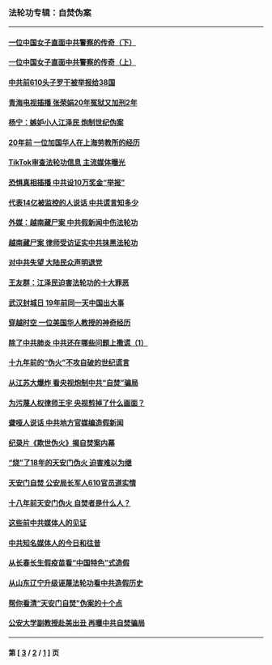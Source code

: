 ### 法轮功专辑：自焚伪案
---
#### [一位中国女子直面中共警察的传奇（下）](../../pages/nf5562/n12989706.md?07050430) 
#### [一位中国女子直面中共警察的传奇（上）](../../pages/nf5562/n12985072.md?07050430) 
#### [中共前610头子罗干被举报给38国](../../pages/nf5562/n12975419.md?07050430) 
#### [青海电视插播 张荣娟20年冤狱又加刑2年](../../pages/nf5562/n12738166.md?07050430) 
#### [杨宁：嫉妒小人江泽民 炮制世纪伪案](../../pages/nf5562/n12724108.md?07050430) 
#### [20年前 一位加国华人在上海劳教所的经历](../../pages/nf5562/n12707932.md?07050430) 
#### [TikTok审查法轮功信息 主流媒体曝光](../../pages/nf5562/n12362336.md?07050430) 
#### [恐惧真相插播 中共设10万奖金“举报”](../../pages/nf5562/n12306396.md?07050430) 
#### [代表14亿被监控的人说话 中共谎言知多少](../../pages/nf5562/n12297484.md?07050430) 
#### [外媒：越南藏尸案 中共假新闻中伤法轮功](../../pages/nf5562/n12264411.md?07050430) 
#### [越南藏尸案 律师受访证实中共抹黑法轮功](../../pages/nf5562/n12261878.md?07050430) 
#### [对中共失望 大陆民众声明退党](../../pages/nf5562/n12187315.md?07050430) 
#### [王友群：江泽民迫害法轮功的十大罪恶](../../pages/nf5562/n12169074.md?07050430) 
#### [武汉封城日 19年前同一天中国出大事](../../pages/nf5562/n12150901.md?07050430) 
#### [穿越时空  一位美国华人教授的神奇经历](../../pages/nf5562/n12097460.md?07050430) 
#### [除了中共肺炎 中共还在哪些问题上撒谎（1）](../../pages/nf5562/n11955770.md?07050430) 
#### [十九年前的“伪火”不攻自破的世纪谎言](../../pages/nf5562/n11813238.md?07050430) 
#### [从江苏大爆炸 看央视炮制中共“自焚”骗局](../../pages/nf5562/n11140275.md?07050430) 
#### [为污蔑人权律师王宇 央视剪掉了什么画面？](../../pages/nf5562/n11130142.md?07050430) 
#### [聋哑人说话 中共地方官媒编造假新闻](../../pages/nf5562/n11006067.md?07050430) 
#### [纪录片《欺世伪火》揭自焚案内幕](../../pages/nf5562/n11002664.md?07050430) 
#### [“烧”了18年的天安门伪火 迫害难以为继](../../pages/nf5562/n10996660.md?07050430) 
#### [天安门自焚 公安局长军人610官员道实情](../../pages/nf5562/n10997098.md?07050430) 
#### [十八年前天安门伪火 自焚者是什么人？](../../pages/nf5562/n10996556.md?07050430) 
#### [这些前中共媒体人的见证](../../pages/nf5562/n10845276.md?07050430) 
#### [中共知名媒体人的今日和往昔](../../pages/nf5562/n10843569.md?07050430) 
#### [从长春长生假疫苗看“中国特色”式造假](../../pages/nf5562/n10684053.md?07050430) 
#### [从山东辽宁升级诬蔑法轮功看中共造假历史](../../pages/nf5562/n10668272.md?07050430) 
#### [帮你看清“天安门自焚”伪案的十个点](../../pages/nf5562/n10554707.md?07050430) 
#### [公安大学副教授赴美出丑 再曝中共自焚骗局](../../pages/nf5562/n10558434.md?07050430) 

---
#### 第 [ [3](./3.md?07050430) / [2](./2.md?07050430) / [1](./1.md?07050430) ] 页
